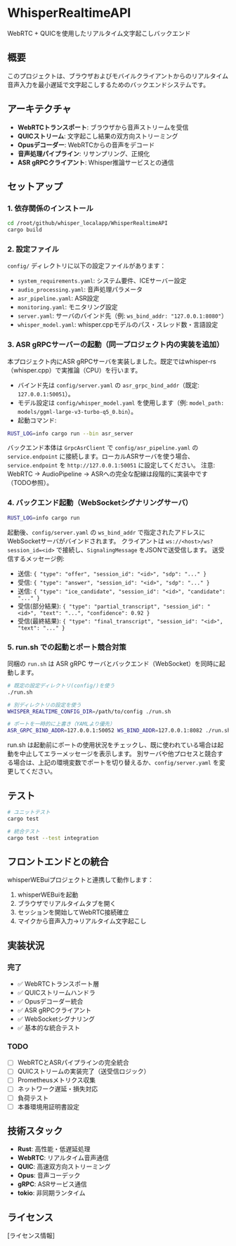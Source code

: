 # WhisperRealtimeAPI

WebRTC + QUICを使用したリアルタイム文字起こしバックエンド

## 概要

このプロジェクトは、ブラウザおよびモバイルクライアントからのリアルタイム音声入力を最小遅延で文字起こしするためのバックエンドシステムです。

## アーキテクチャ

- **WebRTCトランスポート**: ブラウザから音声ストリームを受信
- **QUICストリーム**: 文字起こし結果の双方向ストリーミング
- **Opusデコーダー**: WebRTCからの音声をデコード
- **音声処理パイプライン**: リサンプリング、正規化
- **ASR gRPCクライアント**: Whisper推論サービスとの通信

## セットアップ

### 1. 依存関係のインストール

```bash
cd /root/github/whisper_localapp/WhisperRealtimeAPI
cargo build
```

### 2. 設定ファイル

`config/` ディレクトリに以下の設定ファイルがあります：

- `system_requirements.yaml`: システム要件、ICEサーバー設定
- `audio_processing.yaml`: 音声処理パラメータ
- `asr_pipeline.yaml`: ASR設定
- `monitoring.yaml`: モニタリング設定
- `server.yaml`: サーバのバインド先（例: `ws_bind_addr: "127.0.0.1:8080"`）
- `whisper_model.yaml`: whisper.cppモデルのパス・スレッド数・言語設定

### 3. ASR gRPCサーバーの起動（同一プロジェクト内の実装を追加）

本プロジェクト内にASR gRPCサーバを実装しました。既定ではwhisper-rs（whisper.cpp）で実推論（CPU）を行います。

- バインド先は `config/server.yaml` の `asr_grpc_bind_addr`（既定: `127.0.0.1:50051`）。
- モデル設定は `config/whisper_model.yaml` を使用します（例: `model_path: models/ggml-large-v3-turbo-q5_0.bin`）。
- 起動コマンド:

```bash
RUST_LOG=info cargo run --bin asr_server
```

バックエンド本体は `GrpcAsrClient` で `config/asr_pipeline.yaml` の `service.endpoint` に接続します。ローカルASRサーバを使う場合、`service.endpoint` を `http://127.0.0.1:50051` に設定してください。
注意: WebRTC → AudioPipeline → ASRへの完全な配線は段階的に実装中です（TODO参照）。

### 4. バックエンド起動（WebSocketシグナリングサーバ）

```bash
RUST_LOG=info cargo run
```

起動後、`config/server.yaml` の `ws_bind_addr` で指定されたアドレスにWebSocketサーバがバインドされます。
クライアントは `ws://<host>/ws?session_id=<id>` で接続し、`SignalingMessage` をJSONで送受信します。
送受信するメッセージ例:
- 送信: `{ "type": "offer", "session_id": "<id>", "sdp": "..." }`
- 受信: `{ "type": "answer", "session_id": "<id>", "sdp": "..." }`
- 送信: `{ "type": "ice_candidate", "session_id": "<id>", "candidate": "..." }`
- 受信(部分結果): `{ "type": "partial_transcript", "session_id": "<id>", "text": "...", "confidence": 0.92 }`
- 受信(最終結果): `{ "type": "final_transcript", "session_id": "<id>", "text": "..." }`

### 5. run.sh での起動とポート競合対策

同梱の `run.sh` は ASR gRPC サーバとバックエンド（WebSocket）を同時に起動します。

```bash
# 既定の設定ディレクトリ(config/)を使う
./run.sh

# 別ディレクトリの設定を使う
WHISPER_REALTIME_CONFIG_DIR=/path/to/config ./run.sh

# ポートを一時的に上書き（YAMLより優先）
ASR_GRPC_BIND_ADDR=127.0.0.1:50052 WS_BIND_ADDR=127.0.0.1:8082 ./run.sh
```

run.sh は起動前にポートの使用状況をチェックし、既に使われている場合は起動を中止してエラーメッセージを表示します。
別サーバや他プロセスと競合する場合は、上記の環境変数でポートを切り替えるか、`config/server.yaml` を変更してください。

## テスト

```bash
# ユニットテスト
cargo test

# 統合テスト
cargo test --test integration
```

## フロントエンドとの統合

whisperWEBuiプロジェクトと連携して動作します：

1. whisperWEBuiを起動
2. ブラウザでリアルタイムタブを開く
3. セッションを開始してWebRTC接続確立
4. マイクから音声入力→リアルタイム文字起こし

## 実装状況

### 完了
- ✅ WebRTCトランスポート層
- ✅ QUICストリームハンドラ
- ✅ Opusデコーダー統合
- ✅ ASR gRPCクライアント
- ✅ WebSocketシグナリング
- ✅ 基本的な統合テスト

### TODO
- [ ] WebRTCとASRパイプラインの完全統合
- [ ] QUICストリームの実装完了（送受信ロジック）
- [ ] Prometheusメトリクス収集
- [ ] ネットワーク遅延・損失対応
- [ ] 負荷テスト
- [ ] 本番環境用証明書設定

## 技術スタック

- **Rust**: 高性能・低遅延処理
- **WebRTC**: リアルタイム音声通信
- **QUIC**: 高速双方向ストリーミング
- **Opus**: 音声コーデック
- **gRPC**: ASRサービス通信
- **tokio**: 非同期ランタイム

## ライセンス

[ライセンス情報]
